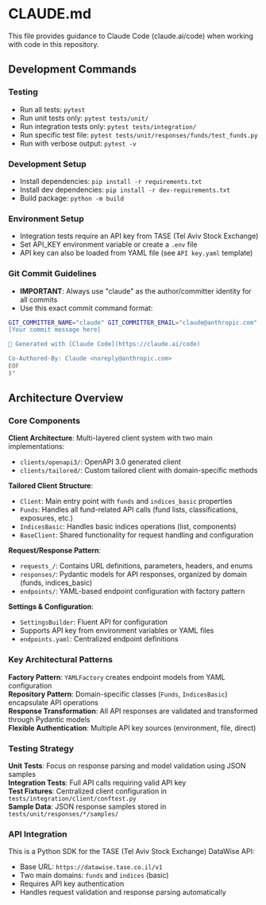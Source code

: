# CLAUDE.md

This file provides guidance to Claude Code (claude.ai/code) when working with code in this repository.

## Development Commands

### Testing
- Run all tests: `pytest`
- Run unit tests only: `pytest tests/unit/`
- Run integration tests only: `pytest tests/integration/`
- Run specific test file: `pytest tests/unit/responses/funds/test_funds.py`
- Run with verbose output: `pytest -v`

### Development Setup
- Install dependencies: `pip install -r requirements.txt`
- Install dev dependencies: `pip install -r dev-requirements.txt`
- Build package: `python -m build`

### Environment Setup
- Integration tests require an API key from TASE (Tel Aviv Stock Exchange)
- Set API_KEY environment variable or create a `.env` file
- API key can also be loaded from YAML file (see `API key.yaml` template)

### Git Commit Guidelines
- **IMPORTANT**: Always use "claude" as the author/committer identity for all commits
- Use this exact commit command format:
```bash
GIT_COMMITTER_NAME="claude" GIT_COMMITTER_EMAIL="claude@anthropic.com" git commit --author="claude <claude@anthropic.com>" -m "$(cat <<'EOF'
[Your commit message here]

🤖 Generated with [Claude Code](https://claude.ai/code)

Co-Authored-By: Claude <noreply@anthropic.com>
EOF
)"
```

## Architecture Overview

### Core Components

**Client Architecture**: Multi-layered client system with two main implementations:
- `clients/openapi3/`: OpenAPI 3.0 generated client
- `clients/tailored/`: Custom tailored client with domain-specific methods

**Tailored Client Structure**:
- `Client`: Main entry point with `funds` and `indices_basic` properties
- `Funds`: Handles all fund-related API calls (fund lists, classifications, exposures, etc.)
- `IndicesBasic`: Handles basic indices operations (list, components)
- `BaseClient`: Shared functionality for request handling and configuration

**Request/Response Pattern**:
- `requests_/`: Contains URL definitions, parameters, headers, and enums
- `responses/`: Pydantic models for API responses, organized by domain (funds, indices_basic)
- `endpoints/`: YAML-based endpoint configuration with factory pattern

**Settings & Configuration**:
- `SettingsBuilder`: Fluent API for configuration
- Supports API key from environment variables or YAML files
- `endpoints.yaml`: Centralized endpoint definitions

### Key Architectural Patterns

**Factory Pattern**: `YAMLFactory` creates endpoint models from YAML configuration<br>
**Repository Pattern**: Domain-specific classes (`Funds`, `IndicesBasic`) encapsulate API operations<br>
**Response Transformation**: All API responses are validated and transformed through Pydantic models<br>
**Flexible Authentication**: Multiple API key sources (environment, file, direct)

### Testing Strategy

**Unit Tests**: Focus on response parsing and model validation using JSON samples<br>
**Integration Tests**: Full API calls requiring valid API key<br>
**Test Fixtures**: Centralized client configuration in `tests/integration/client/conftest.py`<br>
**Sample Data**: JSON response samples stored in `tests/unit/responses/*/samples/`<br>

### API Integration

This is a Python SDK for the TASE (Tel Aviv Stock Exchange) DataWise API:
- Base URL: `https://datawise.tase.co.il/v1`
- Two main domains: `funds` and `indices` (basic)
- Requires API key authentication
- Handles request validation and response parsing automatically